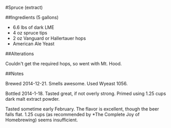 #Spruce (extract)

##Ingredients (5 gallons)
* 6.6 lbs of dark LME
* 4 oz spruce tips
* 2 oz Vanguard or Hallertauer hops
* American Ale Yeast

##Alterations

Couldn't get the required hops, so went with Mt. Hood.

##Notes

Brewed 2014-12-21. Smells awesome. Used Wyeast 1056.

Bottled 2014-1-18. Tasted great, if not overly strong. Primed using 1.25 cups dark malt extract powder.

Tasted sometime early February. The flavor is excellent, though the beer falls flat. 1.25 cups (as recommended by *The Complete Joy of Homebrewing) seems insufficient.
